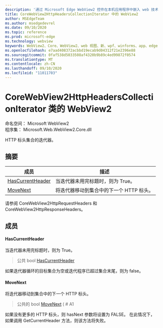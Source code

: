 ```yaml
---
description: '通过 Microsoft Edge WebView2 控件在本机应用程序中嵌入 web 技术 (HTML、CSS 和 JavaScript) '
title: CoreWebView2HttpHeadersCollectionIterator 中的 WebView2
author: MSEdgeTeam
ms.author: msedgedevrel
ms.date: 09/10/2020
ms.topic: reference
ms.prod: microsoft-edge
ms.technology: webview
keywords: WebView2、Core、WebView2、web 视图、新、wpf、winforms、app、edge、CoreWebView2、CoreWebView2Controller、浏览器控件、边缘 html、、浏览器控件、边缘 html、WebView2
ms.openlocfilehash: e7aad408372acbbd19ecab9d04312f21e2396e88
ms.sourcegitcommit: 0faf538d5033508af4320b9b89c4ed99872f0574
ms.translationtype: MT
ms.contentlocale: zh-CN
ms.lasthandoff: 09/10/2020
ms.locfileid: "11011703"
---
```

# CoreWebView2HttpHeadersCollectionIterator 类的 WebView2 

命名空间： Microsoft WebView2 \
程序集： Microsoft.Web.WebView2.Core.dll

HTTP 标头集合的迭代器。

## 摘要

 成员                        | 描述
--------------------------------|---------------------------------------------
[HasCurrentHeader](#hascurrentheader) | 当迭代器未用完标题时，则为 True。
[MoveNext](#movenext) | 将迭代器移动到集合中的下一个 HTTP 标头。

请参阅 CoreWebView2HttpRequestHeaders 和 CoreWebView2HttpResponseHeaders。

## 成员

#### HasCurrentHeader 

当迭代器未用完标题时，则为 True。

> 公共 bool [HasCurrentHeader](#hascurrentheader)

如果迭代器循环的目标集合为空或迭代程序已超过集合末尾，则为 false。

#### MoveNext 

将迭代器移动到集合中的下一个 HTTP 标头。

> 公共的 bool [MoveNext](#movenext) ( # A1

如果没有更多的 HTTP 标头，则 hasNext 参数将设置为 FALSE。 在此情况下，如果调用 GetCurrentHeader 方法，则该方法将失败。

